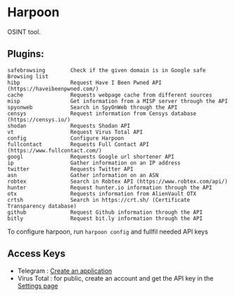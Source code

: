 # Harpoon

OSINT tool.

## Plugins:

```
safebrowsing        Check if the given domain is in Google safe Browsing list
hibp                Request Have I Been Pwned API (https://haveibeenpwned.com/)
cache               Requests webpage cache from different sources
misp                Get information from a MISP server through the API
spyonweb            Search in SpyOnWeb through the API
censys              Request information from Censys database (https://censys.io/)
shodan              Requests Shodan API
vt                  Request Virus Total API
config              Configure Harpoon
fullcontact         Requests Full Contact API (https://www.fullcontact.com/)
googl               Requests Google url shortener API
ip                  Gather information on an IP address
twitter             Requests Twitter API
asn                 Gather information on an ASN
robtex              Search in Robtex API (https://www.robtex.com/api/)
hunter              Request hunter.io information through the API
otx                 Requests information from AlienVault OTX
crtsh               Search in https://crt.sh/ (Certificate Transparency database)
github              Request Github information through the API
bitly               Request bit.ly information through the API
```

To configure harpoon, run `harpoon config` and fullfil needed API keys

## Access Keys

* Telegram : [Create an application](https://core.telegram.org/api/obtaining_api_id)
* Virus Total : for public, create an account and get the API key in the [Settings page](https://www.virustotal.com/#/settings/apikey)
